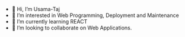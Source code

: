 - 👋 Hi, I’m Usama-Taj
- 👀 I’m interested in Web Programming, Deployment and Maintenance
- 🌱 I’m currently learning REACT
- 💞️ I’m looking to collaborate on Web Applications.

